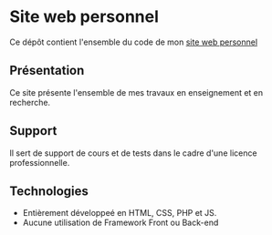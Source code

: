 # Site web personnel

Ce dépôt contient l'ensemble du code de mon [site web personnel](https://www.slinck.com)

## Présentation

Ce site présente l'ensemble de mes travaux en enseignement et en recherche.

## Support

Il sert de support de cours et de tests dans le cadre d'une licence professionnelle.

## Technologies

- Entièrement développeé en HTML, CSS, PHP et JS.
- Aucune utilisation de Framework Front ou Back-end
